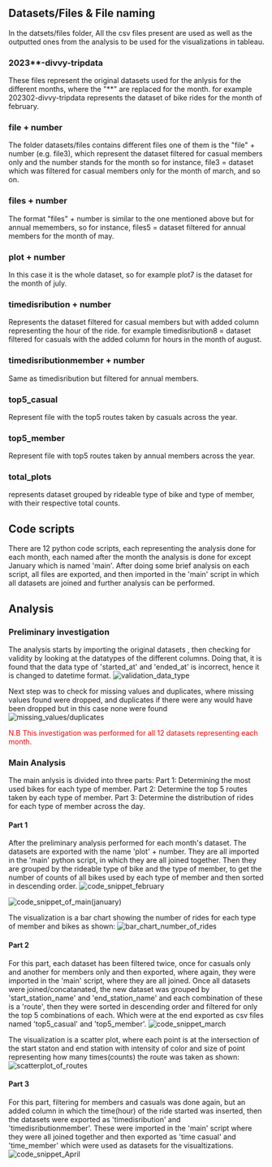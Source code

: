 ## Datasets/Files & File naming

In the datsets/files folder, All the csv files present are used as well as the outputted ones from the analysis to be used for the visualizations in tableau.

### 2023**-divvy-tripdata
These files represent the original datasets used for the anlysis for the different months, where the "**" are replaced for the month. for example 202302-divvy-tripdata represents the dataset of bike rides for the month of february. 

### file + number
The folder datasets/files contains different files one of them is the "file" + number (e.g. file3), which represent the dataset filtered for casual members only and the number stands for the month so for instance, file3 = dataset which was filtered for casual members only for the month of march, and so on.

### files + number
The format "files" + number is similar to the one mentioned above but for annual memembers, so for instance, files5 = dataset filtered for annual members for the month of may.

### plot + number
In this case it is the whole dataset, so for example plot7 is the dataset for the month of july.

### timedisribution + number
Represents the dataset filtered for casual members but with added column representing the hour of the ride. for example timedisribution8 = dataset filtered for casuals with the added column for hours in the month of august.

### timedisributionmember + number
Same as timedisribution but filtered for annual members.

### top5_casual
Represent file with the top5 routes taken by casuals across the year.

### top5_member
Represent file with top5 routes taken by annual members across the year.

### total_plots
represents dataset grouped by rideable type of bike and type of member, with their respective total counts.

## Code scripts
There are 12 python code scripts, each representing the analysis done for each month, each named after the month the analysis is done for except January which is named 'main'. After doing some brief analysis on each script, all files are exported, and then imported in the 'main' script in which all datasets are joined and further analysis can be performed.

## Analysis

### Preliminary investigation

The analysis starts by importing the original datasets , then checking for validity by looking at the datatypes of the different columns. Doing that, it is found that the data type of 'started_at' and 'ended_at' is incorrect, hence it is changed to datetime format.
![validation_data_type](https://gitlab.com/computational1/my_portfolio/-/blob/main/Case%20study:%20How%20does%20a%20bike-share%20navigate%20speedy%20success/Images%20&%20Visualizations/data_type.png)

Next step was to check for missing values and duplicates, where missing values found were dropped, and duplicates if there were any would have been dropped but in this case none were found
![missing_values/duplicates](https://gitlab.com/computational1/my_portfolio/-/blob/main/Case%20study:%20How%20does%20a%20bike-share%20navigate%20speedy%20success/Images%20&%20Visualizations/missing_values_duplicates.png)

<span style="color: red">N.B This investigation was performed for all 12 datasets representing each month. </span>

### Main Analysis
The main anlysis is divided into three parts:
Part 1: Determining the most used bikes for each type of member.
Part 2: Determine the top 5 routes taken by each type of member.
Part 3: Determine the distribution of rides for each type of member across the day.

#### Part 1
After the preliminary analysis performed for each month's dataset. The datasets are exported with the name 'plot' + number. They are all imported in the 'main' python script, in which they are all joined together. Then they are grouped by the rideable type of bike and the type of member, to get the number of counts of all bikes used by each type of member and then sorted in descending order.
![code_snippet_february](https://gitlab.com/computational1/my_portfolio/-/blob/main/Case%20study:%20How%20does%20a%20bike-share%20navigate%20speedy%20success/Images%20&%20Visualizations/plot_code_snippet.png)

![code_snippet_of_main(january)](https://gitlab.com/computational1/my_portfolio/-/blob/main/Case%20study:%20How%20does%20a%20bike-share%20navigate%20speedy%20success/Images%20&%20Visualizations/code_snippet_january.png)

The visualization is a bar chart showing the number of rides for each type of member and bikes as shown: 
![bar_chart_number_of_rides](https://gitlab.com/computational1/my_portfolio/-/blob/main/Case%20study:%20How%20does%20a%20bike-share%20navigate%20speedy%20success/Images%20&%20Visualizations/Dashboard_1__1_.png)

#### Part 2
For this part, each dataset has been filtered twice, once for casuals only and another for members only and then exported, where again, they were imported in the 'main' script, where they are all joined. Once all datasets were joined/concatanated, the new dataset was grouped by 'start_station_name' and 'end_station_name' and each combination of these is a 'route', then they were sorted in descending order and filtered for only the top 5 combinations of each. Which were at the end exported as csv files named 'top5_casual' and 'top5_member'.
![code_snippet_march](https://gitlab.com/computational1/my_portfolio/-/blob/main/Case%20study:%20How%20does%20a%20bike-share%20navigate%20speedy%20success/Images%20&%20Visualizations/casual_member_filtering_march.png)

The visualization is a scatter plot, where each point is at the  intersection of the start staton and end station with intensity of color and size of point representing how many times(counts) the route was taken as shown:
![scatterplot_of_routes](https://gitlab.com/computational1/my_portfolio/-/blob/main/Case%20study:%20How%20does%20a%20bike-share%20navigate%20speedy%20success/Images%20&%20Visualizations/Dashboard_1.png)

#### Part 3
For this part, filtering for members and casuals was done again, but an added column in which the time(hour) of the ride started was inserted, then the datasets were exported as 'timedisribution' and 'timedisributionmember'. These were imported in the 'main' script where they were all joined together and then exported as 'time casual' and 'time_member' which were used as datasets for the visualtizations.
![code_snippet_April]()




